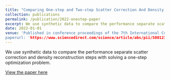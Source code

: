 ```yaml
---
title: "Comparing One-step and Two-step Scatter Correction And Density Reconstruction In X-Ray CT - Alexander N. Sietsema, Michael T. McCann, Marc L. Klasky, Saiprasad Ravishankar"
collection: publications
permalink: /publication/2022-onestep-paper
excerpt: We use synthetic data to compare the performance separate scatter correction and density reconstruction steps with solving a one-step optimization problem.
date: 2022-01-01
venue: 'Published in conference proceedings of the 7th International Conference on Image Formation in X-Ray Computed Tomography’
paperurl: 'https://www.sciencedirect.com/science/article/abs/pii/S0012365X22000887'
---
```


We use synthetic data to compare the performance separate scatter correction and density reconstruction steps with solving a one-step optimization problem.

[View the paper here](https://doi.org/10.1117/12.2647151)